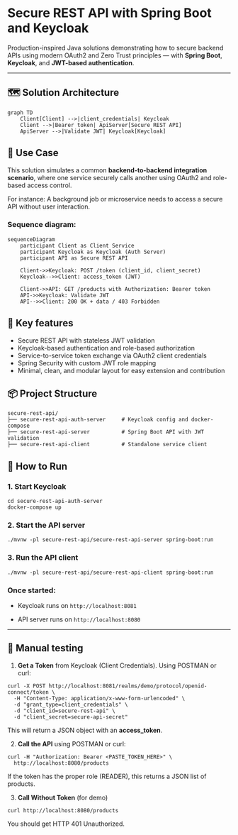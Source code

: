 # Secure REST API with Spring Boot and Keycloak

Production-inspired Java solutions demonstrating how to secure backend APIs using modern OAuth2 and Zero Trust principles — with **Spring Boot**, **Keycloak**, and **JWT-based authentication**.

---
## 🗺️ Solution Architecture
```mermaid
graph TD
    Client[Client] -->|client_credentials| Keycloak
    Client -->|Bearer token| ApiServer[Secure REST API]
    ApiServer -->|Validate JWT| Keycloak[Keycloak]
```


## 🧩 Use Case

This solution simulates a common **backend-to-backend integration scenario**, where one service securely calls another using OAuth2 and role-based access control.

For instance: A background job or microservice needs to access a secure API without user interaction.

### Sequence diagram:
```mermaid
sequenceDiagram
    participant Client as Client Service
    participant Keycloak as Keycloak (Auth Server)
    participant API as Secure REST API

    Client->>Keycloak: POST /token (client_id, client_secret)
    Keycloak-->>Client: access_token (JWT)

    Client->>API: GET /products with Authorization: Bearer token
    API->>Keycloak: Validate JWT
    API-->>Client: 200 OK + data / 403 Forbidden

```

## 🔐 Key features

-  Secure REST API with stateless JWT validation
-  Keycloak-based authentication and role-based authorization
-  Service-to-service token exchange via OAuth2 client credentials
-  Spring Security with custom JWT role mapping
-  Minimal, clean, and modular layout for easy extension and contribution


## 📦 Project Structure
```
secure-rest-api/
├── secure-rest-api-auth-server     # Keycloak config and docker-compose
├── secure-rest-api-server          # Spring Boot API with JWT validation
├── secure-rest-api-client          # Standalone service client
```


## 🚀 How to Run
### 1. Start Keycloak
```
cd secure-rest-api-auth-server
docker-compose up
```
### 2. Start the API server
```
./mvnw -pl secure-rest-api/secure-rest-api-server spring-boot:run
```
### 3. Run the API client
```
./mvnw -pl secure-rest-api/secure-rest-api-client spring-boot:run
```


### Once started:

- Keycloak runs on ```http://localhost:8081```

- API server runs on ```http://localhost:8080```


---
## 🧪 Manual testing
1. **Get a Token** from Keycloak (Client Credentials). Using POSTMAN or curl:
```
curl -X POST http://localhost:8081/realms/demo/protocol/openid-connect/token \
  -H "Content-Type: application/x-www-form-urlencoded" \
  -d "grant_type=client_credentials" \
  -d "client_id=secure-rest-api" \
  -d "client_secret=secure-api-secret"
```
This will return a JSON object with an **access_token**.

2. **Call the API** using POSTMAN or curl:
```
curl -H "Authorization: Bearer <PASTE_TOKEN_HERE>" \
  http://localhost:8080/products
```
If the token has the proper role (READER), this returns a JSON list of products.

3. **Call Without Token** (for demo)
```
curl http://localhost:8080/products
```
You should get HTTP 401 Unauthorized.